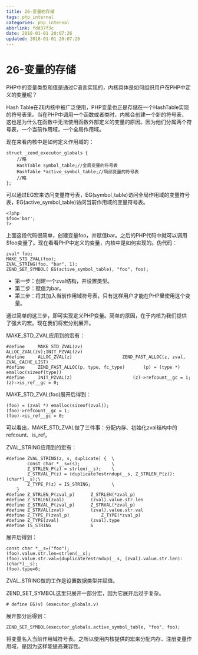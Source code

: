 ```yaml
---
title: 26-变量的存储
tags: php_internal
categories: php_internal
abbrlink: fdd37f3c
date: 2018-01-01 20:07:26
updated: 2018-01-01 20:07:26
---
```


# 26-变量的存储
PHP中的变量类型和值是通过C语言实现的，内核具体是如何组织用户在PHP中定义的变量呢？

Hash Table在ZE内核中被广泛使用，PHP变量也正是存储在一个HashTable实现的符号表里。当在PHP中调用一个函数或者类时，内核会创建一个新的符号表，这也是为什么在函数中无法使用函数外部定义的变量的原因。因为他们分属两个符号表，一个当前作用域，一个全局作用域。

现在来看内核中是如何定义作用域的：

    struct _zend_executor_globals {  
        //略  
        HashTable symbol_table;//全局变量的符号表  
        HashTable *active_symbol_table;//局部变量的符号表  
        //略  
    };  

可以通过EG宏来访问变量符号表，EG(symbol_table)访问全局作用域的变量符号表，EG(active_symbol_table)访问当前作用域的变量符号表。

    <?php  
    $foo='bar';  
    ?>

上面这段代码很简单，创建变量foo，并赋值bar。之后的PHP代码中就可以调用$foo变量了。现在看看PHP中定义的变量，内核中是如何实现的。伪代码：

    zval* foo;  
    MAKE_STD_ZVAL(foo);  
    ZVAL_STRING(foo, "bar", 1);  
    ZEND_SET_SYMBOL( EG(active_symbol_table), "foo", foo);  

- 第一步：创建一个zval结构，并设置类型。
- 第二步：赋值为bar。
- 第三步：将其加入当前作用域符号表，只有这样用户才能在PHP里使用这个变量。

通过简单的这三步，即可实现定义PHP变量。简单的原因，在于内核为我们提供了强大的宏。现在我们将宏分别展开。

MAKE_STD_ZVAL应用到的宏有：

    #define     MAKE_STD_ZVAL(zv)               ALLOC_ZVAL(zv);INIT_PZVAL(zv)  
    #define     ALLOC_ZVAL(z)                   ZEND_FAST_ALLOC(z, zval, ZVAL_CACHE_LIST)  
    #define     ZEND_FAST_ALLOC(p, type, fc_type)       (p) = (type *) emalloc(sizeof(type))  
    #define     INIT_PZVAL(z)                       (z)->refcount__gc = 1;(z)->is_ref__gc = 0;  

MAKE_STD_ZVAL(foo)展开后得到：

    (foo) = (zval *) emalloc(sizeof(zval));  
    (foo)->refcount__gc = 1;  
    (foo)->is_ref__gc = 0;

可以看出，MAKE_STD_ZVAL做了三件事：分配内存、初始化zval结构中的refcount、is_ref。

ZVAL_STRING应用到的宏有：

    #define ZVAL_STRING(z, s, duplicate) {  \  
            const char *__s=(s);            \  
            Z_STRLEN_P(z) = strlen(__s);    \  
            Z_STRVAL_P(z) = (duplicate?estrndup(__s, Z_STRLEN_P(z)):(char*)__s);\  
            Z_TYPE_P(z) = IS_STRING;        \  
        }  
    #define Z_STRLEN_P(zval_p)      Z_STRLEN(*zval_p)  
    #define Z_STRLEN(zval)          (zval).value.str.len  
    #define Z_STRVAL_P(zval_p)      Z_STRVAL(*zval_p)  
    #define Z_STRVAL(zval)          (zval).value.str.val  
    #define Z_TYPE_P(zval_p)            Z_TYPE(*zval_p)  
    #define Z_TYPE(zval)            (zval).type  
    #define IS_STRING               6  

展开后得到：

    const char *__s=("foo");  
    (foo).value.str.len=strlen(__s);  
    (foo).value.str.val=(duplicate?estrndup(__s, (zval).value.str.len):(char*)__s);  
    (foo).type=6;

ZVAL_STRING做的工作是设置数据类型并赋值。

ZEND_SET_SYMBOL这里只展开一部分宏，因为它展开后过于复杂。

    # define EG(v) (executor_globals.v)

展开部分后得到：

    ZEND_SET_SYMBOL(executor_globals.active_symbol_table, "foo", foo);  

将变量名入当前作用域符号表。之所以使用内核提供的宏来分配内存、注册变量作用域，是因为这样能提高兼容性。
